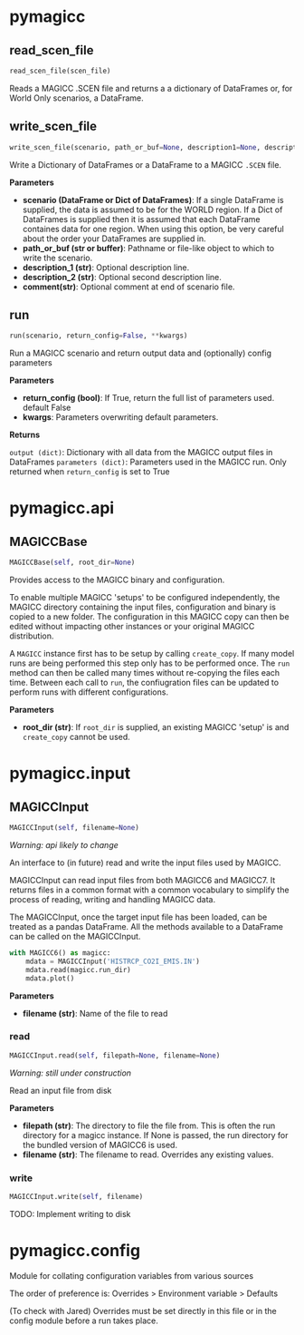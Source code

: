 <h1 id="pymagicc">pymagicc</h1>


<h2 id="pymagicc.read_scen_file">read_scen_file</h2>

```python
read_scen_file(scen_file)
```

Reads a MAGICC .SCEN file and returns a
a dictionary of DataFrames or, for World Only scenarios, a DataFrame.

<h2 id="pymagicc.write_scen_file">write_scen_file</h2>

```python
write_scen_file(scenario, path_or_buf=None, description1=None, description2=None, comment=None)
```

Write a Dictionary of DataFrames or a DataFrame to a MAGICC `.SCEN` file.

__Parameters__

- __scenario (DataFrame or Dict of DataFrames)__: If a single DataFrame is
    supplied, the data is assumed to be for the WORLD region. If a Dict of
    DataFrames is supplied then it is assumed that each DataFrame
    containes data for one region. When using this option, be very careful
    about the order your DataFrames are supplied in.
- __path_or_buf (str or buffer)__: Pathname or file-like object to which to write
    the scenario.
- __description_1 (str)__: Optional description line.
- __description_2 (str)__: Optional second description line.
- __comment(str)__: Optional comment at end of scenario file.


<h2 id="pymagicc.run">run</h2>

```python
run(scenario, return_config=False, **kwargs)
```

Run a MAGICC scenario and return output data and (optionally) config parameters

__Parameters__

- __return_config (bool)__: If True, return the full list of parameters used. default False
- __kwargs__:
    Parameters overwriting default parameters.

__Returns__

`output (dict)`: Dictionary with all data from the MAGICC output files in
    DataFrames
`parameters (dict)`: Parameters used in the MAGICC run. Only returned when
    `return_config` is set to True

<h1 id="pymagicc.api">pymagicc.api</h1>


<h2 id="pymagicc.api.MAGICCBase">MAGICCBase</h2>

```python
MAGICCBase(self, root_dir=None)
```

Provides access to the MAGICC binary and configuration.

To enable multiple MAGICC 'setups' to be configured independently,
the MAGICC directory containing the input files, configuration
and binary is copied to a new folder. The configuration in this
MAGICC copy can then be edited without impacting other instances or your
original MAGICC distribution.

A `MAGICC` instance first has to be setup by calling
`create_copy`. If many model runs are being performed this step only has
to be performed once. The `run` method can then be called many times
without re-copying the files each time. Between each call to `run`, the
confiugration files can be updated to perform runs with different
configurations.

__Parameters__

- __root_dir (str)__: If `root_dir` is supplied, an existing MAGICC 'setup' is
    and `create_copy` cannot be used.

<h1 id="pymagicc.input">pymagicc.input</h1>


<h2 id="pymagicc.input.MAGICCInput">MAGICCInput</h2>

```python
MAGICCInput(self, filename=None)
```

*Warning: api likely to change*

An interface to (in future) read and write the input files used by MAGICC.

MAGICCInput can read input files from both MAGICC6 and MAGICC7. It returns
files in a common format with a common vocabulary to simplify the process
of reading, writing and handling MAGICC data.

The MAGICCInput, once the target input file has been loaded, can be
treated as a pandas DataFrame. All the methods available to a DataFrame
can be called on the MAGICCInput.

```python
with MAGICC6() as magicc:
    mdata = MAGICCInput('HISTRCP_CO2I_EMIS.IN')
    mdata.read(magicc.run_dir)
    mdata.plot()
```

__Parameters__

- __filename (str)__: Name of the file to read

<h3 id="pymagicc.input.MAGICCInput.read">read</h3>

```python
MAGICCInput.read(self, filepath=None, filename=None)
```

*Warning: still under construction*

Read an input file from disk

__Parameters__

- __filepath (str)__: The directory to file the file from. This is often the
    run directory for a magicc instance. If None is passed,
    the run directory for the bundled version of MAGICC6 is used.
- __filename (str)__: The filename to read. Overrides any existing values.

<h3 id="pymagicc.input.MAGICCInput.write">write</h3>

```python
MAGICCInput.write(self, filename)
```

TODO: Implement writing to disk

<h1 id="pymagicc.config">pymagicc.config</h1>


Module for collating configuration variables from various sources

The order of preference is:
Overrides > Environment variable > Defaults

(To check with Jared) Overrides must be set directly in this file or in the config module before a run takes place.

